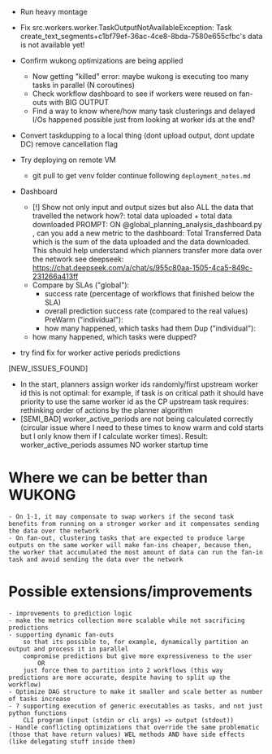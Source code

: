 - Run heavy montage

- Fix src.workers.worker.TaskOutputNotAvailableException: Task create_text_segments+c1bf79ef-36ac-4ce8-8bda-7580e655cfbc's data is not available yet!

- Confirm wukong optimizations are being applied
    - Now getting "killed" error: maybe wukong is executing too many tasks in parallel (N coroutines)
    - Check workflow dashboard to see if workers were reused on fan-outs with BIG OUTPUT
    - Find a way to know where/how many task clusterings and delayed I/Os happened
        possible just from looking at worker ids at the end?

- Convert taskdupping to a local thing (dont upload output, dont update DC)
    remove cancellation flag

- Try deploying on remote VM
    - git pull to get venv folder
        continue following `deployment_notes.md`

- Dashboard
    - [!] Show not only input and output sizes but also ALL the data that travelled the network
            how?: total data uploaded + total data downloaded
            PROMPT: ON @global_planning_analysis_dashboard.py , can you add a new metric to the dashboard: Total Transferred Data which is the sum of the data uploaded and the data downloaded. This should help understand which planners transfer more data over the network
            see deepseek: https://chat.deepseek.com/a/chat/s/955c80aa-1505-4ca5-849c-231266a413ff
    - Compare by SLAs ("global"):
        - success rate (percentage of workflows that finished below the SLA)
        - overall prediction success rate (compared to the real values)
        PreWarm ("individual"):
        - how many happened, which tasks had them
        Dup ("individual"):
    - how many happened, which tasks were dupped?

- try find fix for worker active periods predictions
    
[NEW_ISSUES_FOUND]
- In the start, planners assign worker ids randomly/first upstream worker id
    this is not optimal: for example, if task is on critical path it should have priority to use the same worker id as the CP upstream task
    requires: rethinking order of actions by the planner algorithm
- [SEMI_BAD] worker_active_periods are not being calculated correctly (circular issue where I need to these times to know warm and cold starts but I only know them if I calculate worker times). Result: worker_active_periods assumes NO worker startup time

# Where we can be better than WUKONG
    - On 1-1, it may compensate to swap workers if the second task benefits from running on a stronger worker and it compensates sending the data over the network
    - On fan-out, clustering tasks that are expected to produce large outputs on the same worker will make fan-ins cheaper, because then, the worker that accumulated the most amount of data can run the fan-in task and avoid sending the data over the network

# Possible extensions/improvements
    - improvements to prediction logic
    - make the metrics collection more scalable while not sacrificing predictions
    - supporting dynamic fan-outs
        so that its possible to, for example, dynamically partition an output and process it in parallel
        compromise predictions but give more expressiveness to the user 
            OR
        just force them to partition into 2 workflows (this way predictions are more accurate, despite having to split up the workflow)
    - Optimize DAG structure to make it smaller and scale better as number of tasks increase
    - ? supporting execution of generic executables as tasks, and not just python functions
        CLI program (input (stdin or cli args) => output (stdout))
    - Handle conflicting optimizations that override the same problematic (those that have return values) WEL methods AND have side effects (like delegating stuff inside them)